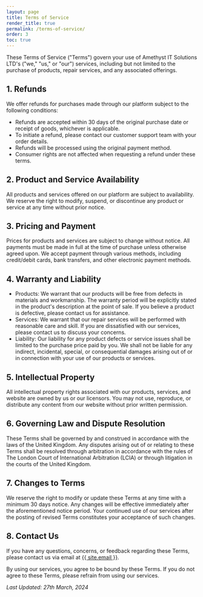 ```yaml
---
layout: page
title: Terms of Service
render_title: true
permalink: /terms-of-service/
order: 3
toc: true
---
```


These Terms of Service ("Terms") govern your use of Amethyst IT Solutions LTD's ("we," "us," or "our") services, including but not limited to the purchase of products, repair services, and any associated offerings.

## 1. Refunds

We offer refunds for purchases made through our platform subject to the following conditions:

- Refunds are accepted within 30 days of the original purchase date or receipt of goods, whichever is applicable.
- To initiate a refund, please contact our customer support team with your order details.
- Refunds will be processed using the original payment method.
- Consumer rights are not affected when requesting a refund under these terms.

## 2. Product and Service Availability

All products and services offered on our platform are subject to availability. We reserve the right to modify, suspend, or discontinue any product or service at any time without prior notice.

## 3. Pricing and Payment

Prices for products and services are subject to change without notice. All payments must be made in full at the time of purchase unless otherwise agreed upon. We accept payment through various methods, including credit/debit cards, bank transfers, and other electronic payment methods.

## 4. Warranty and Liability

- Products: We warrant that our products will be free from defects in materials and workmanship. The warranty period will be explicitly stated in the product's description at the point of sale. If you believe a product is defective, please contact us for assistance.
- Services: We warrant that our repair services will be performed with reasonable care and skill. If you are dissatisfied with our services, please contact us to discuss your concerns.
- Liability: Our liability for any product defects or service issues shall be limited to the purchase price paid by you. We shall not be liable for any indirect, incidental, special, or consequential damages arising out of or in connection with your use of our products or services.

## 5. Intellectual Property

All intellectual property rights associated with our products, services, and website are owned by us or our licensors. You may not use, reproduce, or distribute any content from our website without prior written permission.

## 6. Governing Law and Dispute Resolution

These Terms shall be governed by and construed in accordance with the laws of the United Kingdom. Any disputes arising out of or relating to these Terms shall be resolved through arbitration in accordance with the rules of The London Court of International Arbitration (LCIA) or through litigation in the courts of the United Kingdom.

## 7. Changes to Terms

We reserve the right to modify or update these Terms at any time with a minimum 30 days notice. Any changes will be effective immediately after the aforementioned notice period. Your continued use of our services after the posting of revised Terms constitutes your acceptance of such changes.

## 8. Contact Us

If you have any questions, concerns, or feedback regarding these Terms, please contact us via email at <a href="mailto:{{ site.email }}">{{ site.email }}</a>.

By using our services, you agree to be bound by these Terms. If you do not agree to these Terms, please refrain from using our services.

*Last Updated: 27th March, 2024*